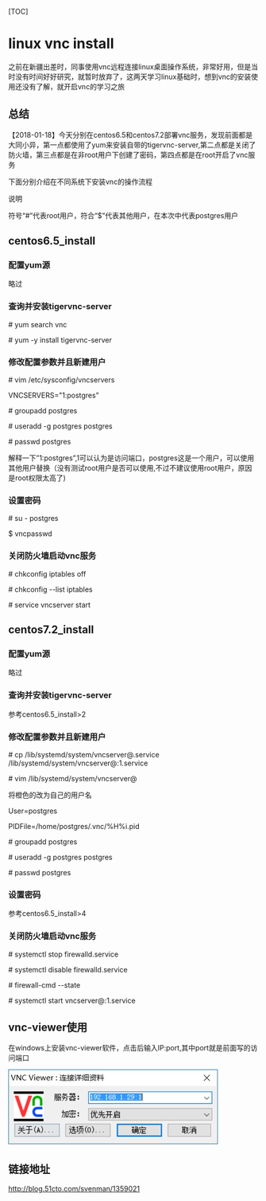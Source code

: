 [TOC]



# linux  vnc install



​	之前在新疆出差时，同事使用vnc远程连接linux桌面操作系统，非常好用，但是当时没有时间好好研究，就暂时放弃了，这两天学习linux基础时，想到vnc的安装使用还没有了解，就开启vnc的学习之旅

 

 

## 总结

 

【2018-01-18】今天分别在centos6.5和centos7.2部署vnc服务，发现前面都是大同小异，第一点都使用了yum来安装自带的tigervnc-server,第二点都是关闭了防火墙，第三点都是在非root用户下创建了密码，第四点都是在root开启了vnc服务

 

下面分别介绍在不同系统下安装vnc的操作流程

 

说明

符号“#”代表root用户，符合“$”代表其他用户，在本次中代表postgres用户

 

## centos6.5_install

 

### 配置yum源

 

略过

 

### 查询并安装tigervnc-server

 

\# yum search vnc

\# yum -y install tigervnc-server

 

### 修改配置参数并且新建用户

 

\# vim /etc/sysconfig/vncservers

VNCSERVERS="1:postgres"

 

\# groupadd postgres

\# useradd -g postgres postgres

\# passwd postgres

 

解释一下”1:postgres”,1可以认为是访问端口，postgres这是一个用户，可以使用其他用户替换（没有测试root用户是否可以使用,不过不建议使用root用户，原因是root权限太高了)

 

 

### 设置密码

 

\# su - postgres

$ vncpasswd

 

### 关闭防火墙启动vnc服务

 

\# chkconfig iptables off

\# chkconfig --list iptables

\# service  vncserver start 

 

 

 

 

## centos7.2_install

 

 

### 配置yum源

 

略过

 

### 查询并安装tigervnc-server

 

参考centos6.5_install>2

 

### 修改配置参数并且新建用户

 

\# cp /lib/systemd/system/vncserver@.service /lib/systemd/system/vncserver@:1.service

\# vim /lib/systemd/system/vncserver@

 

将橙色的改为自己的用户名

 

User=postgres

 

PIDFile=/home/postgres/.vnc/%H%i.pid

 

 

\# groupadd postgres

\# useradd -g postgres postgres

\# passwd postgres

 

### 设置密码

 

参考centos6.5_install>4

 

### 关闭防火墙启动vnc服务   

 

\# systemctl stop firewalld.service

\# systemctl disable firewalld.service

\# firewall-cmd --state

\# systemctl start vncserver@:1.service

 

 

 

## vnc-viewer使用

 

 

在windows上安装vnc-viewer软件，点击后输入IP:port,其中port就是前面写的访问端口

 

![img](../img_src/9CCBEAB1CD5C40D48DD5FC494FDD5749/wps4eda.tmp.jpeg)

 

 ## 链接地址



http://blog.51cto.com/svenman/1359021